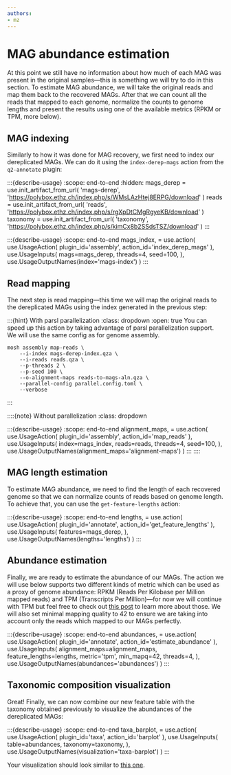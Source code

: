 ```yaml
---
authors:
- mz
---
```

# MAG abundance estimation
At this point we still have no information about how much of each MAG was present in 
the original samples—this is something we will try to do in this section. To estimate 
MAG abundance, we will take the original reads and map them back to the recovered MAGs. 
After that we can count all the reads that mapped to each genome, normalize the counts 
to genome lengths and present the results using one of the available metrics 
(RPKM or TPM, more below).

## MAG indexing
Similarly to how it was done for MAG recovery, we first need to index our dereplicated 
MAGs. We can do it using the `index-derep-mags` action from the `q2-annotate` plugin:

:::{describe-usage}
:scope: end-to-end
:hidden:
mags_derep = use.init_artifact_from_url(
    'mags-derep', 
    'https://polybox.ethz.ch/index.php/s/WMsLAzHtej8ERPG/download'
)
reads = use.init_artifact_from_url(
    'reads', 
    'https://polybox.ethz.ch/index.php/s/rgXpDtCMgRgyeKB/download'
)
taxonomy = use.init_artifact_from_url(
    'taxonomy', 
    'https://polybox.ethz.ch/index.php/s/kimCx8b2SSdsTSZ/download'
)
:::

:::{describe-usage}
:scope: end-to-end
mags_index, = use.action(
  use.UsageAction(
    plugin_id='assembly',
    action_id='index_derep_mags'
  ),
  use.UsageInputs(
    mags=mags_derep, 
    threads=4, 
    seed=100,
  ),
  use.UsageOutputNames(index='mags-index')
)
:::

## Read mapping
The next step is read mapping—this time we will map the original reads to the 
dereplicated MAGs using the index generated in the previous step:

:::{hint} With parsl parallelization
:class: dropdown
:open: true
You can speed up this action by taking advantage of parsl parallelization support. 
We will use the same config as for genome assembly.
```{code} bash
mosh assembly map-reads \
    --i-index mags-derep-index.qza \
    --i-reads reads.qza \
    --p-threads 2 \
    --p-seed 100 \
    --o-alignment-maps reads-to-mags-aln.qza \
    --parallel-config parallel.config.toml \
    --verbose
```
:::

::::{note} Without parallelization
:class: dropdown

:::{describe-usage}
:scope: end-to-end
alignment_maps, = use.action(
  use.UsageAction(
    plugin_id='assembly',
    action_id='map_reads'
  ),
  use.UsageInputs(
    index=mags_index,
    reads=reads,
    threads=4,
    seed=100,
  ),
  use.UsageOutputNames(alignment_maps='alignment-maps')
)
:::
::::

## MAG length estimation
To estimate MAG abundance, we need to find the length of each recovered genome so that 
we can normalize counts of reads based on genome length. To achieve that, you can use 
the `get-feature-lengths` action:

:::{describe-usage}
:scope: end-to-end
lengths, = use.action(
  use.UsageAction(
    plugin_id='annotate',
    action_id='get_feature_lengths'
  ),
  use.UsageInputs(
    features=mags_derep,
  ),
  use.UsageOutputNames(lengths='lengths')
)
:::

## Abundance estimation
Finally, we are ready to estimate the abundance of our MAGs. The action we will use 
below supports two different kinds of metric which can be used as a proxy of genome 
abundance: RPKM (Reads Per Kilobase per Million mapped reads) and TPM 
(Transcripts Per Million)—for now we will continue with TPM but feel free to check 
out [this post](https://www.rna-seqblog.com/rpkm-fpkm-and-tpm-clearly-explained/) to 
learn more about those. We will also set minimal mapping quality to 42 to ensure we are 
taking into account only the reads which mapped to our MAGs perfectly.

:::{describe-usage}
:scope: end-to-end
abundances, = use.action(
  use.UsageAction(
    plugin_id='annotate',
    action_id='estimate_abundance'
  ),
  use.UsageInputs(
    alignment_maps=alignment_maps, 
    feature_lengths=lengths, 
    metric='tpm', 
    min_mapq=42, 
    threads=4,
  ),
  use.UsageOutputNames(abundances='abundances')
)
:::

## Taxonomic composition visualization
Great! Finally, we can now combine our new feature table with the taxonomy obtained 
previously to visualize the abundances of the dereplicated MAGs:

:::{describe-usage}
:scope: end-to-end
taxa_barplot, = use.action(
  use.UsageAction(
    plugin_id='taxa',
    action_id='barplot'
  ),
  use.UsageInputs(
    table=abundances, 
    taxonomy=taxonomy,
  ),
  use.UsageOutputNames(visualization='taxa-barplot')
)
:::

Your visualization should look similar to [this one](https://view.qiime2.org/visualization/?src=https://raw.githubusercontent.com/bokulich-lab/moshpit-docs/main/docs/data/end-to-end/mags-taxa-barplot.qzv).
